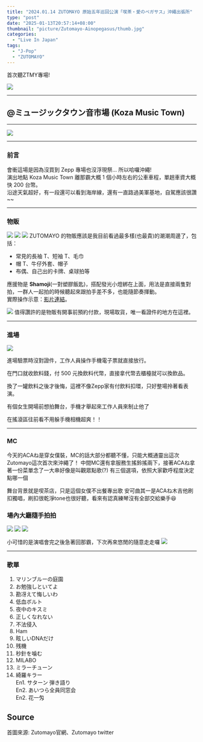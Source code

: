 ```yaml
---
title: "2024.01.14 ZUTOMAYO 原始五年巡回公演「喫茶・愛のペガサス」沖繩出張所"
type: "post"
date: "2025-01-13T20:57:14+08:00"
thumbnail: "picture/Zutomayo-Ainopegasus/thumb.jpg"
categories: 
  - "Live In Japan"
tags:
  - "J-Pop"
  - "ZUTOMAYO"
---
```


首次聽ZTMY專場!

<!--more-->

![](/picture/Zutomayo-Ainopegasus/thumb.jpg)

---

## @ミュージックタウン音市場 (Koza Music Town)

---

![](/picture/Zutomayo-Ainopegasus/1.jpg)

---

### 前言

會衝這場是因為沒買到 Zepp 專場也沒浮現祭... 所以哈囉沖繩!  
演出地點 Koza Music Town 離那霸大概 1 個小時左右的公車車程，單趟車資大概快 200 台幣。  
沿途天氣超好，有一段還可以看到海岸線，還有一直路過美軍基地，自駕應該很讚~~

---

### 物販
![](/picture/Zutomayo-Ainopegasus/2.jpg)
![](/picture/Zutomayo-Ainopegasus/3.jpg)
![](/picture/Zutomayo-Ainopegasus/4.jpg)
ZUTOMAYO 的物販應該是我目前看過最多樣(也最貴)的潮潮周邊了，包括：
- 常見的長袖 T、短袖 T、毛巾
- 帽 T、牛仔外套、帽子
- 布偶、自己出的卡牌、桌球拍等

應援物是 **Shamoji**(一對塑膠飯匙)，搭配發光小燈綁在上面，用法是直接兩隻對拍，一群人一起拍的時候聽起來跟拍手差不多，也能隨節奏揮動。  
實際操作示意：[影片連結](https://youtu.be/o2tonXY8lCY?si=nE5ztkL2G4kJn0bB&t=50)。

![](/picture/Zutomayo-Ainopegasus/5.jpg)
值得讚許的是物販有開事前預約付款，現場取貨，唯一看證件的地方在這裡。

---

### 進場
![](/picture/Zutomayo-Ainopegasus/6.jpg)

進場驗票時沒對證件，工作人員操作手機電子票就直接放行。

在門口就收飲料錢，付 500 元換飲料代幣，直接拿代幣去櫃檯就可以換飲品。

換了一罐飲料之後才後悔，這裡不像Zepp家有付飲料扣環，只好整場拎著看表演。

有個女生開場前想拍舞台，手機才舉起來工作人員來制止他了

在搖滾區往前看不用躲手機相機超爽！！

---

### MC

今天的ACAね是穿女僕裝，MC的話大部分都聽不懂，只能大概通靈出這次Zutomayo這次首次來沖繩了！
中間MC還有拿服務生搖鈴搖兩下，接著ACAね拿著一份菜單念了一大串好像是叫觀眾點歌(?)
有三個選項，依照大家歡呼程度決定點哪一個

舞台背景就是喫茶店，只是這個女僕不出餐專出歌
安可曲其一是ACAね木吉他刷扣獨唱，刷扣很乾淨tone也很好聽，看來有認真練琴沒有全部交給樂手😆


### 場內大廳隨手拍拍
![](/picture/Zutomayo-Ainopegasus/7.jpg)
![](/picture/Zutomayo-Ainopegasus/8.jpg)
![](/picture/Zutomayo-Ainopegasus/9.jpg)


小可惜的是演唱會完之後急著回那霸，下次再來悠閒的隨意走走囉
![](/picture/Zutomayo-Ainopegasus/10.jpg)

---

### 歌單
1. マリンブルーの庭園  
2. お勉強しといてよ  
3. 勘冴えて悔しいわ  
4. 低血ボルト  
5. 夜中のキスミ  
6. 正しくなれない  
7. 不法侵入  
8. Ham  
9. 眩しいDNAだけ  
10. 残機  
11. 秒針を噛む  
12. MILABO  
13. ミラーチューン  
14. 綺羅キラー  
En1. サターン 弾き語り  
En2. あいつら全員同窓会  
En2. 花一匁  

## Source

首圖來源: Zutomayo官網、Zutomayo twitter